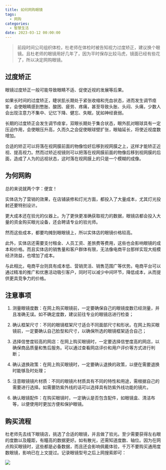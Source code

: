 ```yaml
---
title: 如何网购眼镜
tags:
  - 网购
categories:
  - 智慧生活
date: 2023-03-12 00:00:00
---
```


> 前段时间公司组织体检，杜老师在体检时被告知视力过度矫正，建议换个眼镜。且杜老师的眼镜用好几年了，因为平时保存比较马虎，镜面已经有些花了，所以决定网购眼镜。

<!-- more -->

## 过度矫正

眼镜过度矫正一般可能导致眼睛不适、促使近视的发展等后果。

如果长时间的过度矫正，睫状肌长期处于紧张收缩和充血状态，进而发生调节痉挛，会使眼睛感到憋胀、酸困、疲劳、疼痛，甚至导致头胀、头闷、头痛，少数人会出现注意力不集中、记忆下降、健忘、失眠，犹如神经衰弱。

长期的过度矫正会发生调节痉挛，双眼长期处于集合状态，眼外肌对眼球具有一定压迫作用，会使眼压升高，久而久之会促使眼球壁扩张，眼轴延长，将使近视度数增加。

合适的矫正可以将落在视网膜前面的物像恰好后移到视网膜之上，这样才能矫正近视、提高视力。然而过矫近视镜则可以把落在视网膜前面的物像后移到视网膜的后面，造成了人为的远视状态，这时落在视网膜上的只是一个模糊的成像。

## 为何网购

总的来说就两个字：便宜！

实体店为了营销的效果，在店铺装修和灯光方面，都投入了大量成本，尤其灯光投射还要特别设计。

更大成本还在验光的仪器上。为了更快更准确获取视力的数据，眼镜店都会投入大量的资金购买眼光设备，还会聘请专业的验光师。

然而这些成本，都要均摊到眼眼镜上，所以实体店的眼镜价格较高。

此外，实体店还需要支付租金、人员工资、差旅费等费用，这些也会影响眼镜的成本和价格。而且实体店的销售量和客户群体有限，无法像电商平台那样实现大规模经济效益，也增加了成本。

与此相比，电商平台则具有成本低、营销灵活、销售范围广等优势。电商平台可以通过精准的推广和优惠活动吸引客户，同时可以减少中间环节，降低成本，从而提供更具竞争力的价格。

## 注意事项

1. 测量眼镜度数：在网上购买眼镜前，一定要确保自己的眼镜度数已经测量，并且准确无误。如不确定度数，建议前往专业的眼镜店进行检查；

2. 确认框架尺寸：不同的眼镜框架尺寸适合不同面部尺寸和形状。在网上购买眼镜前，一定要确认自己脸型和尺寸，以确保所选的眼镜框架适合自己；

3. 选择信誉度较高的网店：在网上购买眼镜时，一定要选择信誉度高的网店，以确保商品质量和售后服务。可以通过查看网店评价和用户评价等方式进行判断；

4. 确认退换政策：在网上购买眼镜时，一定要确认退换的政策，以便在需要退换时能够及时处理；

5. 注意眼镜镜片材质：不同的眼镜片材质具有不同的特性和用途，需根据自己的需要进行选择。如需要防紫外线的话可以选择具有防紫外线功能的镜片。

6. 确认眼镜配件：在购买眼镜时，一定确认是否包含配件，如眼镜盒、清洁布等，以便使用时更加方便和保护眼镜。

## 购买流程

杜老师先去线下眼镜店，挑选了合适的眼镜，并且做了验光。至少需要获得左右眼的度数以及瞳距，有瞳高的数据更好。如有散光，还需知道度数、轴位。因为在网点购买眼镜时，这些都是必备数据，而且还会影响佩戴体验，千万不要购买通用度数眼镜，影响已在上文提过。记录眼镜型号之后上网搜索即可：

![](https://cdn.dusays.com/2023/03/564-1.jpg)